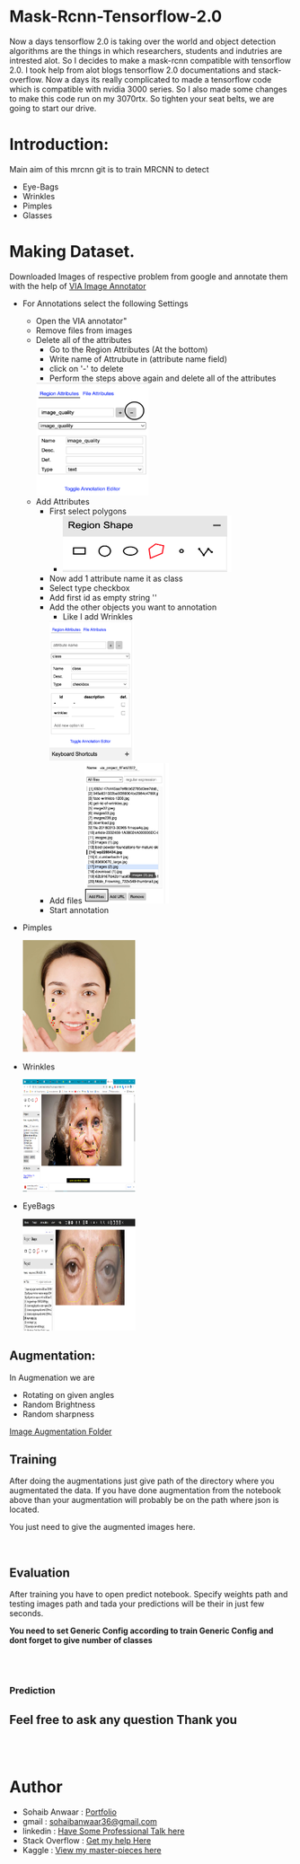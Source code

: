 # Mask-Rcnn-Tensorflow-2.0

Now a days tensorflow 2.0 is taking over the world and object detection algorithms are the things in which researchers, students and indutries are intrested alot. So
I decides to make a mask-rcnn compatible with tensorflow 2.0. I took help from alot blogs tensorflow 2.0 documentations and stack-overflow. Now a days its really 
complicated to made a tensorflow code which is compatible with nvidia 3000 series. So I also made some changes to make this code run on my 3070rtx. So tighten your 
seat belts, we are going to start our drive.

# Introduction:
Main aim of this mrcnn git is to train MRCNN to detect
* Eye-Bags
* Wrinkles
* Pimples
* Glasses

# Making Dataset.
Downloaded Images of respective problem from google and annotate them with the help of [VIA Image Annotator](https://www.robots.ox.ac.uk/~vgg/software/via/via.html)

* For Annotations select the following Settings
    * Open the VIA annotator"
    * Remove files from images
    * Delete all of the attributes 
        * Go to the Region Attributes (At the bottom)
        * Write name of Attrubute in (attribute name field)
        * click on '-' to delete
        * Perform the steps above again and delete all of the attributes
        <img src="/image_augmentation/extras/annotations_SS/remove_attributes.png"  width="200" height="200">
    * Add Attributes
        * First select polygons
            * <img src="/image_augmentation/extras/annotations_SS/select_polygon.png"  width="300" height="100">
        * Now add 1 attribute name it as class 
        * Select type checkbox
        * Add first id as empty string ''
        * Add the other objects you want to annotation
            * Like I add Wrinkles
            <img src="/image_augmentation/extras/annotations_SS/add_attributes.png"  width="150" height="250">
        * Add files
            <img src="/image_augmentation/extras/annotations_SS/add_images.png"  width="150" height="250">
        * Start annotation

* Pimples
        
     <img src="/mrcnn_training/extras/pimples.png"  width="200" height="200">
* Wrinkles 
    
    <img src="/mrcnn_training/extras/wrinkles.png"  width="200" height="200">
* EyeBags 
    
    <img src="/mrcnn_training/extras/eyebags.JPG"  width="200" height="200">


## Augmentation:

In Augmenation we are 
* Rotating on given angles
* Random Brightness
* Random sharpness

[Image Augmentation Folder](image_augmentation/readme.md)
## Training

After doing the augmentations just give path of the directory where you augmentated the data. If you have done augmentation from the notebook above than your augmentation will probably be on the path where json is located.

You just need to give the augmented images here.



<br>

## Evaluation

After training you have to open predict notebook. Specify weights path and testing images path and tada your predictions will be their in just few seconds.

**You need to set Generic Config according to train Generic Config and dont forget to give number of classes**

<br>
<br>



### Prediction





## Feel free to ask any question Thank you

<br>
<br>

# Author 

* Sohaib Anwaar  : [Portfolio](https:www.sohaibanwaar.com)
* gmail          : sohaibanwaar36@gmail.com
* linkedin       : [Have Some Professional Talk here](https://www.linkedin.com/in/sohaib-anwaar-4b7ba1187/)
* Stack Overflow : [Get my help Here](https://stackoverflow.com/users/7959545/sohaib-anwaar)
* Kaggle         : [View my master-pieces here](https://www.kaggle.com/sohaibanwaar1203)